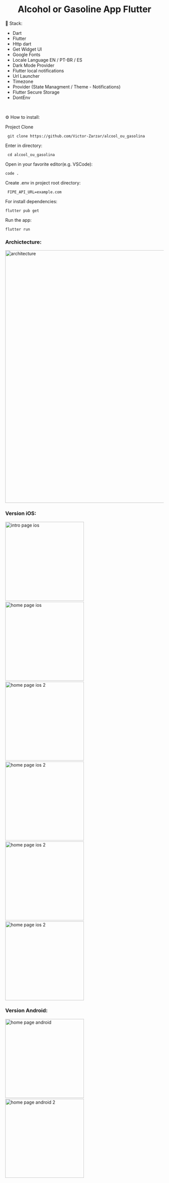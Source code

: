 <h1 align="center" id="header">
 Alcohol or Gasoline App Flutter
</h1>

🤖 Stack:

- Dart
- Flutter
- Http dart
- Get Widget UI
- Google Fonts
- Locale Language EN / PT-BR / ES
- Dark Mode Provider
- Flutter local notifications
- Url Launcher
- Timezone
- Provider (State Managment / Theme - Notifications)
- Flutter Secure Storage
- DontEnv

<br />

⚙️ How to install:

Project Clone

     git clone https://github.com/Victor-Zarzar/alcool_ou_gasolina

Enter in directory:

     cd alcool_ou_gasolina

Open in your favorite editor(e.g. VSCode):

    code .

Create .env in project root directory:

     FIPE_API_URL=example.com   

For install dependencies:

    flutter pub get

Run the app:

    flutter run

### Archictecture:

<img src="assets/imgs/architecture.png" alt="architecture" width="1000" height="800">

### Version iOS:

<img src="assets/imgs/homepageios.png" alt="intro page ios" width="250"> &nbsp; &nbsp; &nbsp; <img src="assets/imgs/consumptionpage.png" alt="home page ios" width="250"> &nbsp; &nbsp; &nbsp; <img src="assets/imgs/literspage.png" alt="home page ios 2" width="250"> &nbsp; &nbsp; &nbsp; <img src="assets/imgs/carpage.png" alt="home page ios 2" width="250"> &nbsp; &nbsp; &nbsp; <img src="assets/imgs/fipepage.png" alt="home page ios 2" width="250">
&nbsp; &nbsp; &nbsp; <img src="assets/imgs/settings.png" alt="home page ios 2" width="250">

### Version Android:

<img src="assets/imgs/homepageandroid.png" alt="home page android" width="250"> &nbsp; &nbsp; &nbsp; <img src="assets/imgs/homepageandroid2.png" alt="home page android 2" width="250">
